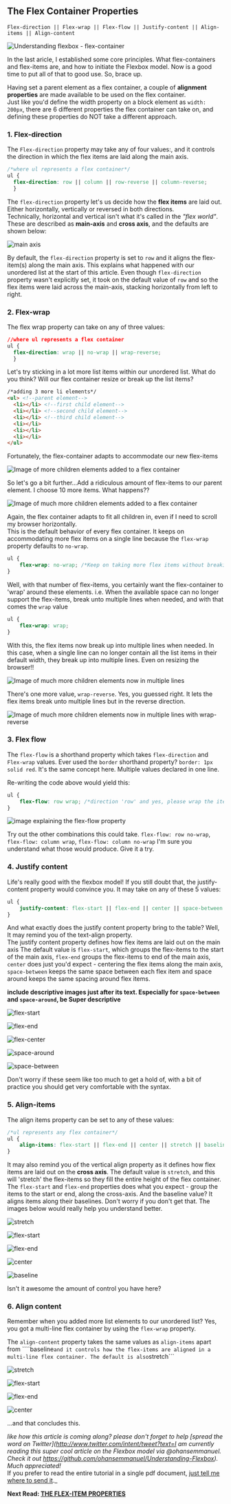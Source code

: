 ## The Flex Container Properties
`Flex-direction || Flex-wrap || Flex-flow || Justify-content || Align-items || Align-content`

![Understanding flexbox - flex-container](http://i.imgur.com/xK4JUVX.jpg)

In the last aricle, I established some core principles. What flex-containers and flex-items are, and how to initiate the Flexbox model. Now is a good time to put all of that to good use. So, brace up.

Having set a parent element as a flex container, a couple of **alignment properties** are made available to be used on the flex container.  
Just like you'd define the width property on a block element as `width: 200px`, there are 6 different properties the flex container can take on, and defining these properties do NOT take a different approach.

### 1. Flex-direction
The ```Flex-direction``` property may take any of four values:, and it controls the direction in which the flex items are laid along the main axis.


```css
/*where ul represents a flex container*/
ul {
  flex-direction: row || column || row-reverse || column-reverse;
  }
```

The ```flex-direction``` property let's us decide how the **flex items** are laid out. Either horizontally, vertically or reversed in both directions.  
Technically, horizontal and vertical isn't what it's called in the _"flex world"_. These are described as **main-axis** and **cross axis**, and the defaults are shown below:

![main axis](http://i1064.photobucket.com/albums/u363/Ohans_Emmanuel/flexbox-article/flexbox-engl_zpsgmowsbbi.jpg)

By default, the `flex-direction` property is set to `row` and it aligns the flex-item(s) along the main axis. This explains what happened with our unordered list at the start of this article. Even though `flex-direction` property wasn't explicitly set, it took on the default value of `row` and so the flex items were laid across the main-axis, stacking horizontally from left to right.


### 2. Flex-wrap
The flex wrap property can take on any of three values:

```css
//where ul represents a flex container
ul {
  flex-direction: wrap || no-wrap || wrap-reverse;
  }
```

Let's try sticking in a lot more list items within our unordered list. What do you think? Will our flex container resize or break up the list items?


```html
/*adding 3 more li elements*/
<ul> <!--parent element-->
  <li></li> <!--first child element-->
  <li></li> <!--second child element-->
  <li></li> <!--third child element-->
  <li></li>
  <li></li>
  <li></li>
</ul>
```

Fortunately, the flex-container adapts to accommodate our new flex-items

![Image of more children elements added to a flex container](http://i1064.photobucket.com/albums/u363/Ohans_Emmanuel/flexbox-article/Screenshot_4_zpsd860b8lu.png)

So let's go a bit further...Add a ridiculous amount of flex-items to our parent element. I choose 10 more items. What happens??

![Image of much more children elements added to a flex container](http://i1064.photobucket.com/albums/u363/Ohans_Emmanuel/flexbox-article/Screenshot_5_zpste0kkkru.png)


Again, the flex container adapts to fit all children in, even if I need to scroll my browser horizontally.  
This is the default behavior of every flex container. It keeps on accommodating more flex items on a single line because the ```flex-wrap``` property defaults to ```no-wrap```.

```css
ul {
	flex-wrap: no-wrap; /*Keep on taking more flex items without breaking (wrapping)*/
}
```

Well, with that number of flex-items, you certainly want the flex-container to 'wrap' around these elements. i.e. When the available space can no longer support the flex-items, break unto multiple lines when needed, and with that comes the ```wrap``` value

```css
ul {
	flex-wrap: wrap;
}
```
With this, the flex items now break up into multiple lines when needed. In this case, when a single line can no longer contain all the list items in their default width, they break up into multiple lines. Even on resizing the browser!!

![Image of much more children elements now in multiple lines](http://i1064.photobucket.com/albums/u363/Ohans_Emmanuel/flexbox-article/Screenshot_6_zpscnqcf7my.png)


There's one more value, ```wrap-reverse```. Yes, you guessed right. It lets the flex items break unto multiple lines but in the reverse direction.


![Image of much more children elements now in multiple lines with wrap-reverse](http://i1064.photobucket.com/albums/u363/Ohans_Emmanuel/flexbox-article/Screenshot_7_zpsi3w2os3q.png)



### 3. Flex flow
The ```flex-flow``` is a shorthand property which takes ```flex-direction``` and ```Flex-wrap``` values. Ever used the ```border``` shorthand property? ```border: 1px solid red```. It's the same concept here. Multiple values declared in one line.

Re-writing the code above would yield this:

```css
ul {
	flex-flow: row wrap; /*direction 'row' and yes, please wrap the items.*/
}
```

![image explaining the flex-flow property](http://i1064.photobucket.com/albums/u363/Ohans_Emmanuel/flexbox-article/flexbox-flex-flow_zpshybxvgcy.jpg)


Try out the other combinations this could take. ```flex-flow: row no-wrap```, ```flex-flow: column wrap```, ```flex-flow: column no-wrap```
I'm sure you understand what those would produce. Give it a try.

### 4. Justify content
Life's really good with the flexbox model! If you still doubt that, the justify-content property would convince you. It may take on any of these 5 values:

```css
ul {
	justify-content: flex-start || flex-end || center || space-between || space-around
}
```
And what exactly does the justify content property bring to the table? Well, It may remind you of the text-align property.  
The justify content property defines how flex items are laid out on the main axis
The default value is ```flex-start```, which groups the flex-items to the start of the main axis, ```flex-end``` groups the flex-items to end of the main axis, ```center``` does just you'd expect - centering the flex items along the main axis, ```space-between``` keeps the same space between each flex item and space around keeps the same spacing around flex items.

**include descriptive images just after its text. Especially for ```space-between``` and ```space-around```, be Super descriptive**

![flex-start](http://i1064.photobucket.com/albums/u363/Ohans_Emmanuel/flexbox-article/Screenshot_8_zpsazx7bio1.png)

![flex-end](http://i1064.photobucket.com/albums/u363/Ohans_Emmanuel/flexbox-article/Screenshot_9_zps63fw9qu3.png)

![flex-center](http://i1064.photobucket.com/albums/u363/Ohans_Emmanuel/flexbox-article/Screenshot_10_zpscx3ppxxl.png)

![space-around](http://i1064.photobucket.com/albums/u363/Ohans_Emmanuel/flexbox-article/Screenshot_11_zpszve3gmih.png)

![space-between](http://i1064.photobucket.com/albums/u363/Ohans_Emmanuel/flexbox-article/Screenshot_12_zpslp8gv2ai.png)


Don't worry if these seem like too much to get a hold of, with a bit of practice you should get very comfortable with the syntax.

### 5. Align-items
The align items property can be set to any of these values:

```css
/*ul represents any flex container*/
ul {
	align-items: flex-start || flex-end || center || stretch || baseline
}
```
It may also remind you of the  vertical align property as it defines how flex items are laid out on the **cross axis**.
The default value is ```stretch```, and this will 'stretch' the flex-items so they fill the entire height of the flex container.  
The ```flex-start``` and ```flex-end``` properties does what you expect - group the items to the start or end, along the cross-axis. And the baseline value? It aligns items along their baselines. Don't worry if you don't get that. The images below would really help you understand better.  

![stretch](http://i1064.photobucket.com/albums/u363/Ohans_Emmanuel/flexbox-article/Screenshot_13_zps1nwnarjp.png)

![flex-start](http://i1064.photobucket.com/albums/u363/Ohans_Emmanuel/flexbox-article/Screenshot_14_zpsjq3fqh9g.png)

![flex-end](http://i1064.photobucket.com/albums/u363/Ohans_Emmanuel/flexbox-article/Screenshot_15_zpstwulkeyt.png)

![center](http://i1064.photobucket.com/albums/u363/Ohans_Emmanuel/flexbox-article/Screenshot_16_zpsa0ougr7u.png)

![baseline](http://i1064.photobucket.com/albums/u363/Ohans_Emmanuel/flexbox-article/Screenshot_17_zpsovbaj6w0.png)


Isn't it awesome the amount of control you have here?


### 6. Align content
Remember when you added more list elements to our unordered list? Yes, you got a multi-line flex container by using the ```flex-wrap``` property.

The ```align-content``` property takes the same values as ```align-items``` apart from ````baseline``` and it controls how the flex-items are aligned in a multi-line flex container. The default is also ```stretch```

![stretch](http://i1064.photobucket.com/albums/u363/Ohans_Emmanuel/flexbox-article/Screenshot_18_zpsy8iaetza.png)

![flex-start](http://i1064.photobucket.com/albums/u363/Ohans_Emmanuel/flexbox-article/Screenshot_19_zpsdumnrbis.png)

![flex-end](http://i1064.photobucket.com/albums/u363/Ohans_Emmanuel/flexbox-article/Screenshot_20_zpsvtll0vn0.png)

![center](http://i1064.photobucket.com/albums/u363/Ohans_Emmanuel/flexbox-article/Screenshot_21_zpsy0u5amdd.png)

...and that concludes this.

_like how this article is coming along? please don't forget to help [spread the word on Twitter](http://www.twitter.com/intent/tweet?text=I am currently reading this super cool article on the Flexbox model via @ohansemmanuel. Check it out https://github.com/ohansemmanuel/Understanding-Flexbox). Much appreciated!_  
If you prefer to read the entire tutorial in a single pdf document, [just tell me where to send it](https://ohansemmanuel.typeform.com/to/zD5yI7)._

**Next Read: [THE FLEX-ITEM PROPERTIES](https://github.com/ohansemmanuel/Understanding-Flexbox/blob/master/3.%20flex%20item%20properties/flex%20items.md)**